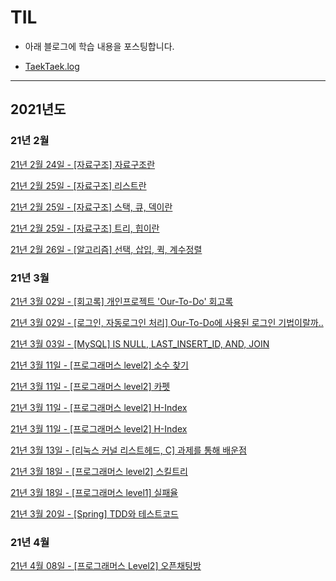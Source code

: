 # TIL

- 아래 블로그에 학습 내용을 포스팅합니다.

* [TaekTaek.log](https://velog.io/@hyotaek9812)

---

## 2021년도

### 21년 2월

[21년 2월 24일 - [자료구조] 자료구조란](https://velog.io/@hyotaek9812/%EC%9E%90%EB%A3%8C%EA%B5%AC%EC%A1%B0-%EC%9E%90%EB%A3%8C%EA%B5%AC%EC%A1%B0%EB%9E%80)

[21년 2월 25일 - [자료구조] 리스트란](https://velog.io/@hyotaek9812/%EC%9E%90%EB%A3%8C%EA%B5%AC%EC%A1%B0-%EB%A6%AC%EC%8A%A4%ED%8A%B8%EB%9E%80)

[21년 2월 25일 - [자료구조] 스택, 큐, 덱이란](https://velog.io/@hyotaek9812/%EC%9E%90%EB%A3%8C%EA%B5%AC%EC%A1%B0-%EC%8A%A4%ED%83%9D-%ED%81%90-%EB%8D%B1%EC%9D%B4%EB%9E%80)

[21년 2월 25일 - [자료구조] 트리, 힙이란](https://velog.io/@hyotaek9812/%EC%9E%90%EB%A3%8C%EA%B5%AC%EC%A1%B0-%ED%8A%B8%EB%A6%AC-%ED%9E%99%EC%9D%B4%EB%9E%80)

[21년 2월 26일 - [알고리즘] 선택, 삽입, 퀵, 계수정렬](https://velog.io/@hyotaek9812/%EC%95%8C%EA%B3%A0%EB%A6%AC%EC%A6%98-%EC%84%A0%ED%83%9D-%EC%82%BD%EC%9E%85-%ED%80%B5-%EA%B3%84%EC%88%98%EC%A0%95%EB%A0%AC)

### 21년 3월

[21년 3월 02일 - [회고록] 개인프로젝트 'Our-To-Do' 회고록](https://velog.io/@hyotaek9812/%ED%9A%8C%EA%B3%A0%EB%A1%9D-%EA%B0%9C%EC%9D%B8%ED%94%84%EB%A1%9C%EC%A0%9D%ED%8A%B8-Our-To-Do-%ED%9A%8C%EA%B3%A0%EB%A1%9D)

[21년 3월 02일 - [로그인, 자동로그인 처리] Our-To-Do에 사용된 로그인 기법이랄까..](https://velog.io/@hyotaek9812/%EB%A1%9C%EA%B7%B8%EC%9D%B8-%EC%9E%90%EB%8F%99%EB%A1%9C%EA%B7%B8%EC%9D%B8-%EC%B2%98%EB%A6%AC-Our-To-Do%EC%97%90-%EC%82%AC%EC%9A%A9%EB%90%9C-%EB%A1%9C%EA%B7%B8%EC%9D%B8-%EA%B8%B0%EB%B2%95%EC%9D%B4%EB%9E%84%EA%B9%8C)

[21년 3월 03일 - [MySQL] IS NULL, LAST_INSERT_ID, AND, JOIN](https://velog.io/@hyotaek9812/MySQL-IS-NULL-LASTINSERTID-AND-JOIN)

[21년 3월 11일 - [프로그래머스 level2] 소수 찾기](https://velog.io/@hyotaek9812/%ED%94%84%EB%A1%9C%EA%B7%B8%EB%9E%98%EB%A8%B8%EC%8A%A4-level2-%EC%86%8C%EC%88%98-%EC%B0%BE%EA%B8%B0)

[21년 3월 11일 - [프로그래머스 level2] 카펫](https://velog.io/@hyotaek9812/%ED%94%84%EB%A1%9C%EA%B7%B8%EB%9E%98%EB%A8%B8%EC%8A%A4-level2-%EC%B9%B4%ED%8E%AB)

[21년 3월 11일 - [프로그래머스 level2] H-Index](https://velog.io/@hyotaek9812/%ED%94%84%EB%A1%9C%EA%B7%B8%EB%9E%98%EB%A8%B8%EC%8A%A4-level2-H-index)

[21년 3월 11일 - [프로그래머스 level2] H-Index](https://velog.io/@hyotaek9812/%ED%94%84%EB%A1%9C%EA%B7%B8%EB%9E%98%EB%A8%B8%EC%8A%A4-level2-H-index)

[21년 3월 13일 - [리눅스 커널 리스트헤드, C] 과제를 통해 배운점](https://velog.io/@hyotaek9812/%EB%A6%AC%EB%88%85%EC%8A%A4-%EC%BB%A4%EB%84%90-%EB%A6%AC%EC%8A%A4%ED%8A%B8%ED%97%A4%EB%93%9C-C-%EC%9A%B4%EC%98%81%EC%B2%B4%EC%A0%9C-%EA%B3%BC%EC%A0%9C%EB%A5%BC-%ED%86%B5%ED%95%B4-%EB%B0%B0%EC%9A%B4%EC%A0%90)

[21년 3월 18일 - [프로그래머스 level2] 스킬트리](https://velog.io/@hyotaek9812/%ED%94%84%EB%A1%9C%EA%B7%B8%EB%9E%98%EB%A8%B8%EC%8A%A4-level2-%EC%8A%A4%ED%82%AC%ED%8A%B8%EB%A6%AC)

[21년 3월 18일 - [프로그래머스 level1] 실패율](https://velog.io/@hyotaek9812/%ED%94%84%EB%A1%9C%EA%B7%B8%EB%9E%98%EB%A8%B8%EC%8A%A4-level1-%EC%8B%A4%ED%8C%A8%EC%9C%A8)

[21년 3월 20일 - [Spring] TDD와 테스트코드](https://velog.io/@hyotaek9812/Spring-TDD%EC%99%80-%ED%85%8C%EC%8A%A4%ED%8A%B8%EC%BD%94%EB%93%9C)

### 21년 4월

[21년 4월 08일 - [프로그래머스 Level2] 오픈채팅방](https://velog.io/@hyotaek9812/%ED%94%84%EB%A1%9C%EA%B7%B8%EB%9E%98%EB%A8%B8%EC%8A%A4-Level2-%EC%98%A4%ED%94%88%EC%B1%84%ED%8C%85%EB%B0%A9)
